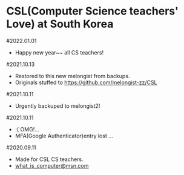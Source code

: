 # CSL(Computer Science teachers' Love) at South Korea

#2022.01.01     
- Happy new year~~ all CS teachers!

#2021.10.13     
- Restored to this new melongist from backups.     
- Originals stuffed to https://github.com/melongist-zz/CSL         

#2021.10.11     
- Urgently backuped to melongist2!     
     
#2021.10.11
- :( OMG!... 
- MFA(Google Authenticator)entry lost ...   

#2020.09.11
- Made for CSL CS teachers.
- what_is_computer@msn.com
